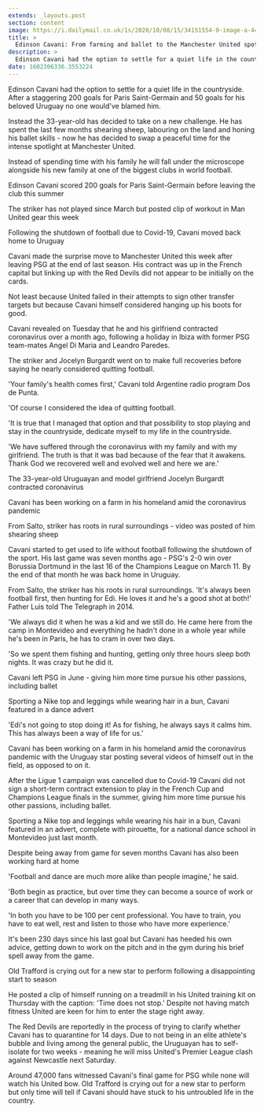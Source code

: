 ```yaml
--- 
extends: _layouts.post 
section: content 
image: https://i.dailymail.co.uk/1s/2020/10/08/15/34151554-0-image-a-44_1602166345890.jpg 
title: > 
  Edinson Cavani: From farming and ballet to the Manchester United spotlight 
description: > 
  Edinson Cavani had the option to settle for a quiet life in the countryside.He has spent the last few months shearing sheep, labouring on the land and honing his ballet skills - now he has decided to swap a peaceful time for the intense spotlight at Manchester United.Not least because United failed in their attempts to sign other transfer targets but because Cavani himself considered hanging up his boots for good.The Red Devils are reportedly in the process of trying to clarify whether Cavani has to quarantine for 14 days.Around 47,000 fans witnessed Cavani's final game for PSG while none will watch his United bow. 
date: 1602306336.3553224 
--- 
```

Edinson Cavani had the option to settle for a quiet life in the countryside. After a staggering 200 goals for Paris Saint-Germain and 50 goals for his beloved Uruguay no one would've blamed him.

Instead the 33-year-old has decided to take on a new challenge. He has spent the last few months shearing sheep, labouring on the land and honing his ballet skills - now he has decided to swap a peaceful time for the intense spotlight at Manchester United.

Instead of spending time with his family he will fall under the microscope alongside his new family at one of the biggest clubs in world football.

Edinson Cavani scored 200 goals for Paris Saint-Germain before leaving the club this summer

The striker has not played since March but posted clip of workout in Man United gear this week

Following the shutdown of football due to Covid-19, Cavani moved back home to Uruguay

Cavani made the surprise move to Manchester United this week after leaving PSG at the end of last season. His contract was up in the French capital but linking up with the Red Devils did not appear to be initially on the cards.

Not least because United failed in their attempts to sign other transfer targets but because Cavani himself considered hanging up his boots for good.

Cavani revealed on Tuesday that he and his girlfriend contracted coronavirus over a month ago, following a holiday in Ibiza with former PSG team-mates Angel Di Maria and Leandro Paredes.

The striker and Jocelyn Burgardt went on to make full recoveries before saying he nearly considered quitting football.

'Your family's health comes first,' Cavani told Argentine radio program Dos de Punta.

'Of course I considered the idea of ​​quitting football.

'It is true that I managed that option and that possibility to stop playing and stay in the countryside, dedicate myself to my life in the countryside.

'We have suffered through the coronavirus with my family and with my girlfriend. The truth is that it was bad because of the fear that it awakens. Thank God we recovered well and evolved well and here we are.'

The 33-year-old Uruguayan and model girlfriend Jocelyn Burgardt contracted coronavirus

Cavani has been working on a farm in his homeland amid the coronavirus pandemic

From Salto, striker has roots in rural surroundings - video was posted of him shearing sheep

Cavani started to get used to life without football following the shutdown of the sport. His last game was seven months ago - PSG's 2-0 win over Borussia Dortmund in the last 16 of the Champions League on March 11. By the end of that month he was back home in Uruguay.

From Salto, the striker has his roots in rural surroundings. 'It's always been football first, then hunting for Edi. He loves it and he's a good shot at both!' Father Luis told The Telegraph in 2014.

'We always did it when he was a kid and we still do. He came here from the camp in Montevideo and everything he hadn't done in a whole year while he's been in Paris, he has to cram in over two days.

'So we spent them fishing and hunting, getting only three hours sleep both nights. It was crazy but he did it.

Cavani left PSG in June - giving him more time pursue his other passions, including ballet

Sporting a Nike top and leggings while wearing hair in a bun, Cavani featured in a dance advert

'Edi's not going to stop doing it! As for fishing, he always says it calms him. This has always been a way of life for us.'

Cavani has been working on a farm in his homeland amid the coronavirus pandemic with the Uruguay star posting several videos of himself out in the field, as opposed to on it.

After the Ligue 1 campaign was cancelled due to Covid-19 Cavani did not sign a short-term contract extension to play in the French Cup and Champions League finals in the summer, giving him more time pursue his other passions, including ballet.

Sporting a Nike top and leggings while wearing his hair in a bun, Cavani featured in an advert, complete with pirouette, for a national dance school in Montevideo just last month.

Despite being away from game for seven months Cavani has also been working hard at home

'Football and dance are much more alike than people imagine,' he said.

'Both begin as practice, but over time they can become a source of work or a career that can develop in many ways.

'In both you have to be 100 per cent professional. You have to train, you have to eat well, rest and listen to those who have more experience.'

It's been 230 days since his last goal but Cavani has heeded his own advice, getting down to work on the pitch and in the gym during his brief spell away from the game.

Old Trafford is crying out for a new star to perform following a disappointing start to season

He posted a clip of himself running on a treadmill in his United training kit on Thursday with the caption: 'Time does not stop.' Despite not having match fitness United are keen for him to enter the stage right away.

The Red Devils are reportedly in the process of trying to clarify whether Cavani has to quarantine for 14 days. Due to not being in an elite athlete's bubble and living among the general public, the Uruguayan has to self-isolate for two weeks - meaning he will miss United's Premier League clash against Newcastle next Saturday.

Around 47,000 fans witnessed Cavani's final game for PSG while none will watch his United bow. Old Trafford is crying out for a new star to perform but only time will tell if Cavani should have stuck to his untroubled life in the country.
